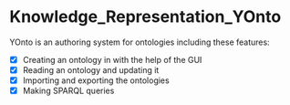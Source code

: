 # Knowledge_Representation_YOnto

YOnto is an authoring system for ontologies including these features: 

* [x] Creating an ontology in with the help of the GUI
* [x] Reading an ontology and updating it
* [x] Importing and exporting the ontologies
* [x] Making SPARQL queries 
